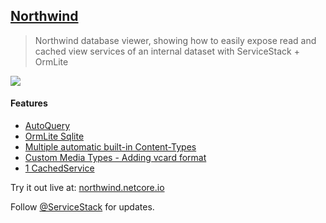 ## [Northwind](https://github.com/NetCoreApps/Northwind)

> Northwind database viewer, showing how to easily expose read and cached view services of an internal dataset with ServiceStack + OrmLite

[![](https://raw.githubusercontent.com/ServiceStack/Assets/master/img/livedemos/northwind.png)](https://northwind.netcore.io)

#### Features

 - [AutoQuery](https://docs.servicestack.net/autoquery-rdbms)
 - [OrmLite Sqlite](https://github.com/ServiceStack.OrmLite)
 - [Multiple automatic built-in Content-Types](https://northwind.netcore.io)
 - [Custom Media Types - Adding vcard format](http://northwind.netcore.io/vcard-format.htm)
 - [1 CachedService](https://github.com/NetCoreApps/Northwind/blob/master/src/Northwind.ServiceInterface/CachedServices.cs)

Try it out live at: [northwind.netcore.io](https://northwind.netcore.io)

Follow [@ServiceStack](https://twitter.com/ServiceStack) for updates.
